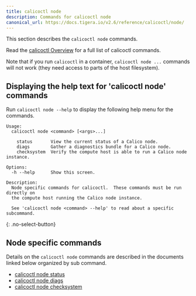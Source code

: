```yaml
---
title: calicoctl node
description: Commands for calicoctl node 
canonical_url: https://docs.tigera.io/v2.6/reference/calicoctl/node/
---
```


This section describes the `calicoctl node` commands.

Read the [calicoctl Overview]({{site.url}}/{{page.version}}/reference/calicoctl/)
for a full list of calicoctl commands.

Note that if you run `calicoctl` in a container, `calicoctl node ...` commands will
not work (they need access to parts of the host filesystem).

## Displaying the help text for 'calicoctl node' commands

Run `calicoctl node --help` to display the following help menu for the
commands.

```
Usage:
  calicoctl node <command> [<args>...]

    status       View the current status of a Calico node.
    diags        Gather a diagnostics bundle for a Calico node.
    checksystem  Verify the compute host is able to run a Calico node instance.

Options:
  -h --help      Show this screen.

Description:
  Node specific commands for calicoctl.  These commands must be run directly on
  the compute host running the Calico node instance.

  See 'calicoctl node <command> --help' to read about a specific subcommand.
```
{: .no-select-button}

## Node specific commands

Details on the `calicoctl node` commands are described in the documents linked below
organized by sub command.

-  [calicoctl node status]({{site.url}}/{{page.version}}/reference/calicoctl/node/status)
-  [calicoctl node diags]({{site.url}}/{{page.version}}/reference/calicoctl/node/diags)
-  [calicoctl node checksystem]({{site.url}}/{{page.version}}/reference/calicoctl/node/checksystem)
